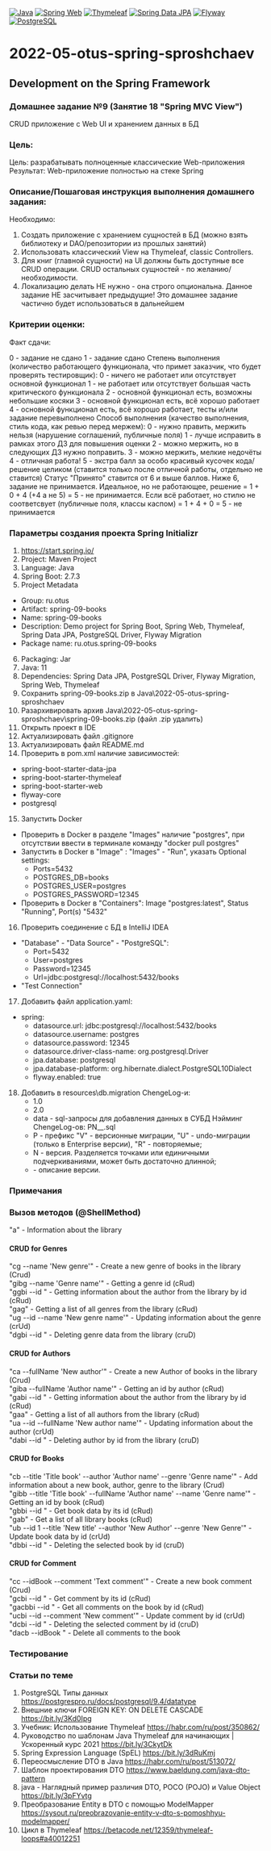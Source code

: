 [![Java](https://img.shields.io/badge/Java-E43222??style=for-the-badge&logo=java&logoColor=FFFFFF)](https://java.com/)
[![Spring Web](https://img.shields.io/badge/Spring_Web-FFFFFF??style=for-the-badge&logo=Spring)](https://spring.io/guides/gs/serving-web-content/)
[![Thymeleaf](https://img.shields.io/badge/Thymeleaf-FFFFFF??style=for-the-badge&logo=Thymeleaf&logoColor=025B10)](https://www.thymeleaf.org/)
[![Spring Data JPA](https://img.shields.io/badge/Spring_Data_JPA-FFFFFF??style=for-the-badge&logo=Spring)](https://spring.io/projects/spring-data-jpa)
[![Flyway](https://img.shields.io/badge/Flyway-FFFFFF??style=for-the-badge&logo=Flyway&logoColor=CC0100)](https://flywaydb.org/)
[![PostgreSQL](https://img.shields.io/badge/PostgreSQL-3E6389??style=for-the-badge&logo=PostgreSQL&logoColor=FFFFFF)](https://www.postgresql.org/)

# 2022-05-otus-spring-sproshchaev
Development on the Spring Framework
-----------------------------------
### Домашнее задание №9 (Занятие 18 "Spring MVC View")
CRUD приложение с Web UI и хранением данных в БД

### Цель:
Цель: разрабатывать полноценные классические Web-приложения
Результат: Web-приложение полностью на стеке Spring

### Описание/Пошаговая инструкция выполнения домашнего задания:
Необходимо:

1. Создать приложение с хранением сущностей в БД (можно взять библиотеку и DAO/репозитории из прошлых занятий)
2. Использовать классический View на Thymeleaf, classic Controllers.
3. Для книг (главной сущности) на UI должны быть доступные все CRUD операции. CRUD остальных сущностей - по желанию/необходимости.
4. Локализацию делать НЕ нужно - она строго опциональна.
Данное задание НЕ засчитывает предыдущие!
Это домашнее задание частично будет использоваться в дальнейшем

### Критерии оценки:
Факт сдачи:

0 - задание не сдано
1 - задание сдано
Степень выполнения (количество работающего функционала, что примет заказчик, что будет проверять тестировщик):
0 - ничего не работает или отсутствует основной функционал
1 - не работает или отсутствует большая часть критического функционала
2 - основной функционал есть, возможны небольшие косяки
3 - основной функционал есть, всё хорошо работает
4 - основной функционал есть, всё хорошо работает, тесты и/или задание перевыполнено
Способ выполнения (качество выполнения, стиль кода, как ревью перед мержем):
0 - нужно править, мержить нельзя (нарушение соглашений, публичные поля)
1 - лучше исправить в рамках этого ДЗ для повышения оценки
2 - можно мержить, но в следующих ДЗ нужно поправить.
3 - можно мержить, мелкие недочёты
4 - отличная работа!
5 - экстра балл за особо красивый кусочек кода/решение целиком (ставится только после отличной работы, отдельно не ставится)
Статус "Принято" ставится от 6 и выше баллов.
Ниже 6, задание не принимается.
Идеальное, но не работающее, решение = 1 + 0 + 4 (+4 а не 5) = 5 - не принимается.
Если всё работает, но стилю не соответсвует (публичные поля, классы каспом) = 1 + 4 + 0 = 5 - не принимается

### Параметры создания проекта Spring Initializr
1. https://start.spring.io/
2. Project: Maven Project
3. Language: Java
4. Spring Boot: 2.7.3
5. Project Metadata
  - Group: ru.otus
  - Artifact: spring-09-books
  - Name: spring-09-books
  - Description: Demo project for Spring Boot, Spring Web, Thymeleaf, Spring Data JPA, PostgreSQL Driver, Flyway Migration
  - Package name: ru.otus.spring-09-books
6. Packaging: Jar
7. Java: 11
8. Dependencies: Spring Data JPA, PostgreSQL Driver, Flyway Migration, Spring Web, Thymeleaf
9. Сохранить spring-09-books.zip в Java\2022-05-otus-spring-sproshchaev
10. Разархивировать архив Java\2022-05-otus-spring-sproshchaev\spring-09-books.zip (файл .zip удалить)
11. Открыть проект в IDE
12. Актуализировать файл .gitignore
13. Актуализировать файл README.md
14. Проверить в pom.xml наличие зависимостей: 
  - spring-boot-starter-data-jpa 
  - spring-boot-starter-thymeleaf 
  - spring-boot-starter-web
  - flyway-core
  - postgresql
15. Запустить Docker
  - Проверить в Docker в разделе "Images" наличие "postgres", при отсутствии ввести в терминале команду "docker pull postgres"
  - Запустить в Docker в "Image" : "Images" - "Run", указать Optional settings: 
     - Ports=5432
     - POSTGRES_DB=books
     - POSTGRES_USER=postgres
     - POSTGRES_PASSWORD=12345
  - Проверить в Docker в "Containers": Image "postgres:latest", Status "Running", Port(s) "5432"
16. Проверить соединение с БД в IntelliJ IDEA
  - "Database" - "Data Source" - "PostgreSQL": 
     - Port=5432 
     - User=postgres 
     - Password=12345
     - Url=jdbc:postgresql://localhost:5432/books 
  - "Test Connection"
17. Добавить файл application.yaml:
  - spring:
      - datasource.url: jdbc:postgresql://localhost:5432/books
      - datasource.username: postgres
      - datasource.password: 12345
      - datasource.driver-class-name: org.postgresql.Driver
      - jpa.database: postgresql
      - jpa.database-platform: org.hibernate.dialect.PostgreSQL10Dialect
      - flyway.enabled: true
18. Добавить в resources\db.migration ChengeLog-и:
      - 1.0 
      - 2.0
      - data - sql-запросы для добавления данных в СУБД
    Нэйминг ChengeLog-ов: PN__<Description>.sql
      - P - префикс "V" - версионные миграции, "U" - undo-миграции (только в Enterprise версии), "R" - повторяемые;
      - N - версия. Разделяется точками или единичными подчеркиваниями, может быть достаточно длинной;
      - <Description> - описание версии.
### Примечания

### Вызов методов (@ShellMethod)
"a" - Information about the library <br>
#### CRUD for Genres
"cg --name 'New genre'" - Create a new genre of books in the library (Crud) <br>
"gibg --name 'Genre name'" - Getting a genre id (cRud) <br>
"ggbi --id <id genre>" - Getting information about the author from the library by id (cRud) <br>
"gag" - Getting a list of all genres from the library (cRud) <br>
"ug  --id <id genre> --name 'New genre name'" - Updating information about the genre (crUd) <br>
"dgbi --id <id genre>" - Deleting genre data from the library (cruD) <br>
#### CRUD for Authors
"ca --fullName 'New author'" - Create a new Author of books in the library (Crud) <br>
"giba --fullName 'Author name'" - Getting an id by author (cRud) <br>
"gabi --id <id author>" - Getting information about the author from the library by id (cRud) <br>
"gaa" - Getting a list of all authors from the library (cRud) <br>
"ua --id <id author> --fullName 'New author name'" - Updating information about the author (crUd) <br>
"dabi --id <id author>" - Deleting author by id from the library (cruD) <br>
#### CRUD for Books
"cb --title 'Title book' --author 'Author name' --genre 'Genre name'" - Add information about a new book, author, genre to the library (Crud) <br>
"gibb --title 'Title book' --fullName 'Author name' --name 'Genre name'" - Getting an id by book (cRud) <br>
"gbbi --id <id book>" - Get book data by its id (cRud) <br>
"gab" - Get a list of all library books (cRud) <br>
"ub --id 1 --title 'New title' --author 'New Author' --genre 'New Genre'" - Update book data by id (crUd) <br>
"dbbi --id <id book>" - Deleting the selected book by id (cruD) <br>
#### CRUD for Comment
"cc --idBook <id book> --comment 'Text comment'" - Create a new book comment (Crud) <br>
"gcbi --id <id comment>" - Get comment by its id (cRud) <br>
"gacbbi --id <id book>" - Get all comments on the book by id (cRud) <br>
"ucbi --id <id comment> --comment 'New comment'" - Update comment by id (crUd) <br>
"dcbi --id <id comment>" - Deleting the selected comment by id (cruD) <br>
"dacb --idBook <id book>" - Delete all comments to the book <br>

### Тестирование

### Статьи по теме
1. PostgreSQL Типы данных https://postgrespro.ru/docs/postgresql/9.4/datatype
2. Внешние ключи FOREIGN KEY: ON DELETE CASCADE https://bit.ly/3Kd0Ipg
3. Учебник: Использование Thymeleaf https://habr.com/ru/post/350862/
4. Руководство по шаблонам Java Thymeleaf для начинающих | Ускоренный курс 2021 https://bit.ly/3CkytDk
5. Spring Expression Language (SpEL) https://bit.ly/3dRuKmj
6. Переосмысление DTO в Java https://habr.com/ru/post/513072/
7. Шаблон проектирования DTO https://www.baeldung.com/java-dto-pattern
8. java - Наглядный пример различия DTO, POCO (POJO) и Value Object https://bit.ly/3pFYvtg
9. Преобразование Entity в DTO с помощью ModelMapper https://sysout.ru/preobrazovanie-entity-v-dto-s-pomoshhyu-modelmapper/
10. Цикл в Thymeleaf https://betacode.net/12359/thymeleaf-loops#a40012251